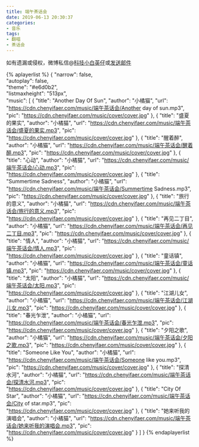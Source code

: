 ```yaml
---
title: 端午茶话会
date: 2019-06-13 20:30:37
categories:
- 音乐
tags:
- 翻唱
- 茶话会
---
```


如有遗漏或侵权，微博私信@<a href="https://weibo.com/kjxbyz" target="_blank">科技小白英仔</a>或<a href="mailto:me@chenyifaer.com" target="_blank">发送邮件</a>

{% aplayerlist %}
{
    "narrow": false,                          
    "autoplay": false,                         
    "theme": "#e6d0b2",	  
    "listmaxheight": "513px",                    
    "music": [
        {
            "title": "Another Day Of Sun",
            "author": "小橘猫",
            "url": "https://cdn.chenyifaer.com/music/端午茶话会/Another day of sun.mp3",
            "pic": "https://cdn.chenyifaer.com/music/cover/cover.jpg"
        },
        {
            "title": "盛夏的果实",
            "author": "小橘猫",
            "url": "https://cdn.chenyifaer.com/music/端午茶话会/盛夏的果实.mp3",
            "pic": "https://cdn.chenyifaer.com/music/cover/cover.jpg"
        },
        {
            "title": "醒着醉",
            "author": "小橘猫",
            "url": "https://cdn.chenyifaer.com/music/端午茶话会/醒着醉.mp3",
            "pic": "https://cdn.chenyifaer.com/music/cover/cover.jpg"
        },
        {
            "title": "心动",
            "author": "小橘猫",
            "url": "https://cdn.chenyifaer.com/music/端午茶话会/心动.mp3",
            "pic": "https://cdn.chenyifaer.com/music/cover/cover.jpg"
        },
        {
            "title": "Summertime Sadness",
            "author": "小橘猫",
            "url": "https://cdn.chenyifaer.com/music/端午茶话会/Summertime Sadness.mp3",
            "pic": "https://cdn.chenyifaer.com/music/cover/cover.jpg"
        },
        {
            "title": "旅行的意义",
            "author": "小橘猫",
            "url": "https://cdn.chenyifaer.com/music/端午茶话会/旅行的意义.mp3",
            "pic": "https://cdn.chenyifaer.com/music/cover/cover.jpg"
        },
        {
            "title": "再见二丁目",
            "author": "小橘猫",
            "url": "https://cdn.chenyifaer.com/music/端午茶话会/再见二丁目.mp3",
            "pic": "https://cdn.chenyifaer.com/music/cover/cover.jpg"
        },
        {
            "title": "情人",
            "author": "小橘猫",
            "url": "https://cdn.chenyifaer.com/music/端午茶话会/情人.mp3",
            "pic": "https://cdn.chenyifaer.com/music/cover/cover.jpg"
        },
        {
            "title": "童话镇",
            "author": "小橘猫",
            "url": "https://cdn.chenyifaer.com/music/端午茶话会/童话镇.mp3",
            "pic": "https://cdn.chenyifaer.com/music/cover/cover.jpg"
        },
        {
            "title": "太阳",
            "author": "小橘猫",
            "url": "https://cdn.chenyifaer.com/music/端午茶话会/太阳.mp3",
            "pic": "https://cdn.chenyifaer.com/music/cover/cover.jpg"
        },
        {
            "title": "江湖儿女",
            "author": "小橘猫",
            "url": "https://cdn.chenyifaer.com/music/端午茶话会/江湖儿女.mp3",
            "pic": "https://cdn.chenyifaer.com/music/cover/cover.jpg"
        },
        {
            "title": "春光乍泄",
            "author": "小橘猫",
            "url": "https://cdn.chenyifaer.com/music/端午茶话会/春光乍泄.mp3",
            "pic": "https://cdn.chenyifaer.com/music/cover/cover.jpg"
        },
        {
            "title": "夕阳之歌",
            "author": "小橘猫",
            "url": "https://cdn.chenyifaer.com/music/端午茶话会/夕阳之歌.mp3",
            "pic": "https://cdn.chenyifaer.com/music/cover/cover.jpg"
        },
        {
            "title": "Someone Like You",
            "author": "小橘猫",
            "url": "https://cdn.chenyifaer.com/music/端午茶话会/Someone like you.mp3",
            "pic": "https://cdn.chenyifaer.com/music/cover/cover.jpg"
        },
        {
            "title": "探清水河",
            "author": "小橘猫",
            "url": "https://cdn.chenyifaer.com/music/端午茶话会/探清水河.mp3",
            "pic": "https://cdn.chenyifaer.com/music/cover/cover.jpg"
        },
        {
             "title": "City Of Star",
             "author": "小橘猫",
             "url": "https://cdn.chenyifaer.com/music/端午茶话会/City of star.mp3",
             "pic": "https://cdn.chenyifaer.com/music/cover/cover.jpg"
        },
        {
            "title": "她来听我的演唱会",
            "author": "小橘猫",
            "url": "https://cdn.chenyifaer.com/music/端午茶话会/她来听我的演唱会.mp3",
            "pic": "https://cdn.chenyifaer.com/music/cover/cover.jpg"
        }
    ]
}
{% endaplayerlist %}
